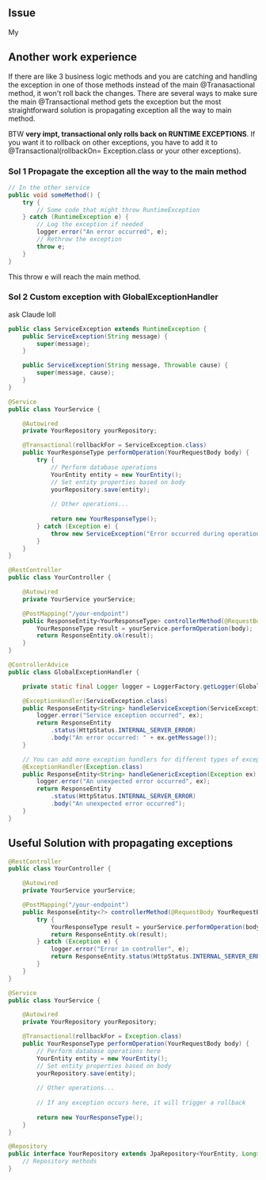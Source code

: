 ## Issue
My 

## Another work experience
If there are like 3 business logic methods and you are catching and handling the exception in one of those methods instead of
the main @Tranasactional method, it won't roll back the changes. There are several ways to make sure the main @Transactional
method gets the exception but the most straightforward solution is propagating exception all the way to main method.

BTW **very impt, transactional only rolls back on RUNTIME EXCEPTIONS**. If you want it to rollback on other exceptions, you have to add it to @Transactional(rollbackOn= Exception.class or your other exceptions).

### Sol 1 Propagate the exception all the way to the main method
```java
// In the other service
public void someMethod() {
    try {
        // Some code that might throw RuntimeException
    } catch (RuntimeException e) {
        // Log the exception if needed
        logger.error("An error occurred", e);
        // Rethrow the exception
        throw e;
    }
}
```

This throw e will reach the main method.

### Sol 2 Custom exception with GlobalExceptionHandler
ask Claude loll
```java
public class ServiceException extends RuntimeException {
    public ServiceException(String message) {
        super(message);
    }

    public ServiceException(String message, Throwable cause) {
        super(message, cause);
    }
}

@Service
public class YourService {

    @Autowired
    private YourRepository yourRepository;

    @Transactional(rollbackFor = ServiceException.class)
    public YourResponseType performOperation(YourRequestBody body) {
        try {
            // Perform database operations
            YourEntity entity = new YourEntity();
            // Set entity properties based on body
            yourRepository.save(entity);
            
            // Other operations...
            
            return new YourResponseType();
        } catch (Exception e) {
            throw new ServiceException("Error occurred during operation", e);
        }
    }
}

@RestController
public class YourController {

    @Autowired
    private YourService yourService;

    @PostMapping("/your-endpoint")
    public ResponseEntity<YourResponseType> controllerMethod(@RequestBody YourRequestBody body) {
        YourResponseType result = yourService.performOperation(body);
        return ResponseEntity.ok(result);
    }
}

@ControllerAdvice
public class GlobalExceptionHandler {

    private static final Logger logger = LoggerFactory.getLogger(GlobalExceptionHandler.class);

    @ExceptionHandler(ServiceException.class)
    public ResponseEntity<String> handleServiceException(ServiceException ex) {
        logger.error("Service exception occurred", ex);
        return ResponseEntity
            .status(HttpStatus.INTERNAL_SERVER_ERROR)
            .body("An error occurred: " + ex.getMessage());
    }

    // You can add more exception handlers for different types of exceptions
    @ExceptionHandler(Exception.class)
    public ResponseEntity<String> handleGenericException(Exception ex) {
        logger.error("An unexpected error occurred", ex);
        return ResponseEntity
            .status(HttpStatus.INTERNAL_SERVER_ERROR)
            .body("An unexpected error occurred");
    }
}
```

## Useful Solution with propagating exceptions
```java
@RestController
public class YourController {

    @Autowired
    private YourService yourService;

    @PostMapping("/your-endpoint")
    public ResponseEntity<?> controllerMethod(@RequestBody YourRequestBody body) {
        try {
            YourResponseType result = yourService.performOperation(body);
            return ResponseEntity.ok(result);
        } catch (Exception e) {
            logger.error("Error in controller", e);
            return ResponseEntity.status(HttpStatus.INTERNAL_SERVER_ERROR).body("Error occurred");
        }
    }
}

@Service
public class YourService {

    @Autowired
    private YourRepository yourRepository;

    @Transactional(rollbackFor = Exception.class)
    public YourResponseType performOperation(YourRequestBody body) {
        // Perform database operations here
        YourEntity entity = new YourEntity();
        // Set entity properties based on body
        yourRepository.save(entity);
        
        // Other operations...
        
        // If any exception occurs here, it will trigger a rollback
        
        return new YourResponseType();
    }
}

@Repository
public interface YourRepository extends JpaRepository<YourEntity, Long> {
    // Repository methods
}
```
